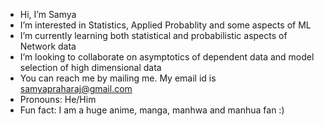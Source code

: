 -  Hi, I’m Samya
-  I’m interested in Statistics, Applied Probablity and some aspects of ML
-  I’m currently learning both statistical and probabilistic aspects of Network data
-  I’m looking to collaborate on asymptotics of dependent data and model selection of high dimensional data
-  You can reach me by mailing me. My email id is samyapraharaj@gmail.com
-  Pronouns: He/Him
-  Fun fact: I am a huge anime, manga, manhwa and manhua fan :)

<!---
SPRstat/SPRstat is a ✨ special ✨ repository because its `README.md` (this file) appears on your GitHub profile.
You can click the Preview link to take a look at your changes.
--->
